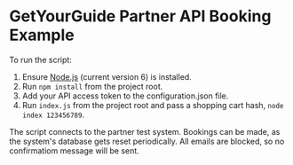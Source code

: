 # GetYourGuide Partner API Booking Example

To run the script:

1. Ensure [Node.js](https://nodejs.org/en/download/) (current version 6) is installed.
2. Run `npm install` from the project root.
3. Add your API access token to the configuration.json file.
4. Run `index.js` from the project root and pass a shopping cart hash, `node index 123456789`.

The script connects to the partner test system. Bookings can be made, as the system's database gets reset periodically. All emails are blocked, so no confirmatiom message will be sent.
